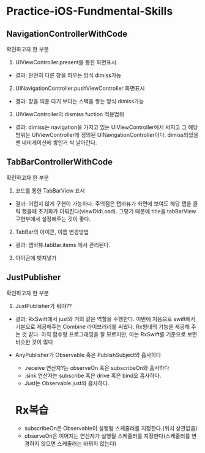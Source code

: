 # Practice-iOS-Fundmental-Skills

## NavigationControllerWithCode
확인하고자 한 부분
1. UIViewController.present를 통한 화면표시
- 결과: 완전히 다른 창을 띄우는 방식 dimiss가능
2. UINavigationController.pushViewController 화면표시
- 결과: 창을 띄운 다기 보다는 스택을 쌓는 방식 dimiss가능
3. UIViewController의 dismiss fuction 적용범위
- 결과: dimiss는 navigation을 가지고 있는 UIViewController에서 써지고 그 해당범위는 UIViewController에 정의된 UINavigationController이다. dimiss되었을땐 네비게이션에 쌓인거 싹 날아간다.

## TabBarControllerWithCode
확인하고자 한 부분
1. 코드를 통한 TabBarView 표시
- 결과: 어렵지 않게 구현이 가능하다. 주의점은 탭바뷰가 화면에 보여도 해당 탭을 클릭 했을때 초기화가 이뤄진다(viewDidLoad). 그렇기 때문에 title을 tabBarView구현부에서 설정해주는 것이 좋다.
2. TabBar의 아이콘, 이름 변경방법
- 결과: 탭바뷰.tabBar.items 에서 관리된다.
3. 아이콘에 뱃지넣기


## JustPublisher
확인하고자 한 부분
1. JustPublisher가 뭐야??
- 결과: RxSwift에서 just와 거의 같은 역할을 수행한다.
이번에 처음으로 swift에서 기본으로 제공해주는 Combine 라이브러리를 써봤다. Rx형태의 기능을 제공해 주는 것 같다.
아직 함수형 프로그래밍을 잘 모르지만, 아는 RxSwift를 기준으로 보면 비슷한 것이 많다
- AnyPublisher가 Observable 혹은 PublishSubject와 흡사하다
    - .receive 연산자?는 observeOn 혹은 subscribeOn와 흡사하다
    - .sink 연산자는 subscribe 혹은 drive 혹은 bind오 흡사하다.
    - Just는 Observable.just와 흡사하다.

    # Rx복습
    - subscribeOn은 Observable이 실행될 스케줄러를 지정한다.(위치 상관없음)
    - observeOn은 이어지는 연산자가 실행될 스케줄러를 지정한다(스케줄러를 변경하지 않으면 스케줄러는 바뀌지 않는다)